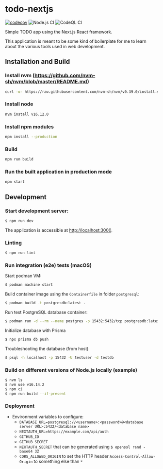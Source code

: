 # todo-nextjs

[![codecov](https://codecov.io/gh/davidlag0/todo-nextjs/branch/main/graph/badge.svg?token=YBGR2fclvo)](https://codecov.io/gh/davidlag0/todo-nextjs)
![Node.js CI](https://github.com/davidlag0/todo-nextjs/actions/workflows/node.js.yml/badge.svg)
![CodeQL CI](https://github.com/davidlag0/todo-nextjs/actions/workflows/codeql-analysis.yml/badge.svg)

Simple TODO app using the Next.js React framework.

This application is meant to be some kind of boilerplate for me to learn about the various tools used in web development.

## Installation and Build

### Install nvm (https://github.com/nvm-sh/nvm/blob/master/README.md)

```sh
curl -o- https://raw.githubusercontent.com/nvm-sh/nvm/v0.39.0/install.sh | bash
```

### Install node

```sh
nvm install v16.12.0
```

### Install npm modules

```sh
npm install --production
```

### Build

```sh
npm run build
```

### Run the built application in production mode

```sh
npm start
```

## Development

### Start development server:

```sh
$ npm run dev
```

The application is accessible at [http://localhost:3000](http://localhost:3000).

### Linting

```sh
$ npm run lint
```

### Run integration (e2e) tests (macOS)

Start podman VM:

```sh
$ podman machine start
```

Build container image using the `Containerfile` in folder `postgresql`:

```sh
$ podman build -t postgresdb:latest .
```

Run test PostgreSQL database container:

```sh
$ podman run -d --rm --name postgres -p 15432:5432/tcp postgresdb:latest
```

Initialize database with Prisma

```sh
$ npx prisma db push
```

Troubleshooting the database (from host)

```sh
$ psql -h localhost -p 15432 -U testuser -d testdb
```

### Build on different versions of Node.js locally (example)

```sh
$ nvm ls
$ nvm use v16.14.2
$ npm ci
$ npm run build --if-present
```

### Deployment

- Environment variables to configure:
  - `DATABASE_URL=postgresql://<username>:<password>@<database server URL>:5432/<database name>`
  - `NEXTAUTH_URL=https://example.com/api/auth`
  - `GITHUB_ID`
  - `GITHUB_SECRET`
  - `NEXTAUTH_SECRET` that can be generated using `$ openssl rand -base64 32`
  - `CORS_ALLOWED_ORIGIN` to set the HTTP header `Access-Control-Allow-Origin` to something else than `*`
